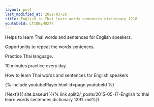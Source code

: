 ```yaml
---
layout: post
last_modified_at: 2021-03-29
title: English to Thai learn words sentences dictionary 1210 
youtubeId: LT1QNyH8274
---
```

 
 
Helps to learn Thai words and sentences for English speakers.

Opportunitiy to repeat the words sentences. 

Practice Thai language. 
 
10 minutes practice every day. 
 
How to learn Thai words and sentences for English speakers 
 
{% include youtubePlayer.html id=page.youtubeId %}
 
 
[Next]({{ site.baseurl }}{% link  split2/_posts/2015-05-17-English to thai learn words sentences dictionary 1291 .md%})
 
